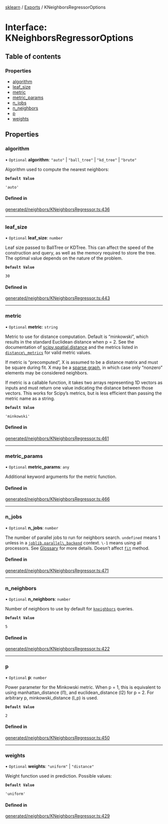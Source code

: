 [sklearn](../readme.md) / [Exports](../modules.md) / KNeighborsRegressorOptions

# Interface: KNeighborsRegressorOptions

## Table of contents

### Properties

- [algorithm](KNeighborsRegressorOptions.md#algorithm)
- [leaf\_size](KNeighborsRegressorOptions.md#leaf_size)
- [metric](KNeighborsRegressorOptions.md#metric)
- [metric\_params](KNeighborsRegressorOptions.md#metric_params)
- [n\_jobs](KNeighborsRegressorOptions.md#n_jobs)
- [n\_neighbors](KNeighborsRegressorOptions.md#n_neighbors)
- [p](KNeighborsRegressorOptions.md#p)
- [weights](KNeighborsRegressorOptions.md#weights)

## Properties

### algorithm

• `Optional` **algorithm**: ``"auto"`` \| ``"ball_tree"`` \| ``"kd_tree"`` \| ``"brute"``

Algorithm used to compute the nearest neighbors:

**`Default Value`**

`'auto'`

#### Defined in

[generated/neighbors/KNeighborsRegressor.ts:436](https://github.com/transitive-bullshit/scikit-learn-ts/blob/367336a/packages/sklearn/src/generated/neighbors/KNeighborsRegressor.ts#L436)

___

### leaf\_size

• `Optional` **leaf\_size**: `number`

Leaf size passed to BallTree or KDTree. This can affect the speed of the construction and query, as well as the memory required to store the tree. The optimal value depends on the nature of the problem.

**`Default Value`**

`30`

#### Defined in

[generated/neighbors/KNeighborsRegressor.ts:443](https://github.com/transitive-bullshit/scikit-learn-ts/blob/367336a/packages/sklearn/src/generated/neighbors/KNeighborsRegressor.ts#L443)

___

### metric

• `Optional` **metric**: `string`

Metric to use for distance computation. Default is “minkowski”, which results in the standard Euclidean distance when p = 2. See the documentation of [scipy.spatial.distance](https://docs.scipy.org/doc/scipy/reference/spatial.distance.html) and the metrics listed in [`distance\_metrics`](sklearn.metrics.pairwise.distance_metrics.html#sklearn.metrics.pairwise.distance_metrics "sklearn.metrics.pairwise.distance_metrics") for valid metric values.

If metric is “precomputed”, X is assumed to be a distance matrix and must be square during fit. X may be a [sparse graph](../../glossary.html#term-sparse-graph), in which case only “nonzero” elements may be considered neighbors.

If metric is a callable function, it takes two arrays representing 1D vectors as inputs and must return one value indicating the distance between those vectors. This works for Scipy’s metrics, but is less efficient than passing the metric name as a string.

**`Default Value`**

`'minkowski'`

#### Defined in

[generated/neighbors/KNeighborsRegressor.ts:461](https://github.com/transitive-bullshit/scikit-learn-ts/blob/367336a/packages/sklearn/src/generated/neighbors/KNeighborsRegressor.ts#L461)

___

### metric\_params

• `Optional` **metric\_params**: `any`

Additional keyword arguments for the metric function.

#### Defined in

[generated/neighbors/KNeighborsRegressor.ts:466](https://github.com/transitive-bullshit/scikit-learn-ts/blob/367336a/packages/sklearn/src/generated/neighbors/KNeighborsRegressor.ts#L466)

___

### n\_jobs

• `Optional` **n\_jobs**: `number`

The number of parallel jobs to run for neighbors search. `undefined` means 1 unless in a [`joblib.parallel\_backend`](https://joblib.readthedocs.io/en/latest/parallel.html#joblib.parallel_backend "(in joblib v1.3.0.dev0)") context. `\-1` means using all processors. See [Glossary](../../glossary.html#term-n_jobs) for more details. Doesn’t affect [`fit`](#sklearn.neighbors.KNeighborsRegressor.fit "sklearn.neighbors.KNeighborsRegressor.fit") method.

#### Defined in

[generated/neighbors/KNeighborsRegressor.ts:471](https://github.com/transitive-bullshit/scikit-learn-ts/blob/367336a/packages/sklearn/src/generated/neighbors/KNeighborsRegressor.ts#L471)

___

### n\_neighbors

• `Optional` **n\_neighbors**: `number`

Number of neighbors to use by default for [`kneighbors`](#sklearn.neighbors.KNeighborsRegressor.kneighbors "sklearn.neighbors.KNeighborsRegressor.kneighbors") queries.

**`Default Value`**

`5`

#### Defined in

[generated/neighbors/KNeighborsRegressor.ts:422](https://github.com/transitive-bullshit/scikit-learn-ts/blob/367336a/packages/sklearn/src/generated/neighbors/KNeighborsRegressor.ts#L422)

___

### p

• `Optional` **p**: `number`

Power parameter for the Minkowski metric. When p = 1, this is equivalent to using manhattan\_distance (l1), and euclidean\_distance (l2) for p = 2. For arbitrary p, minkowski\_distance (l\_p) is used.

**`Default Value`**

`2`

#### Defined in

[generated/neighbors/KNeighborsRegressor.ts:450](https://github.com/transitive-bullshit/scikit-learn-ts/blob/367336a/packages/sklearn/src/generated/neighbors/KNeighborsRegressor.ts#L450)

___

### weights

• `Optional` **weights**: ``"uniform"`` \| ``"distance"``

Weight function used in prediction. Possible values:

**`Default Value`**

`'uniform'`

#### Defined in

[generated/neighbors/KNeighborsRegressor.ts:429](https://github.com/transitive-bullshit/scikit-learn-ts/blob/367336a/packages/sklearn/src/generated/neighbors/KNeighborsRegressor.ts#L429)
